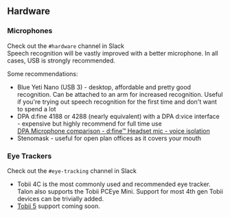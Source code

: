 ## Hardware

### Microphones
Check out the `#hardware` channel in Slack    
Speech recognition will be vastly improved with a better microphone. In all cases, USB is strongly recommended.  

Some recommendations:

  * Blue Yeti Nano (USB 3) - desktop, affordable and pretty good recognition. Can be attached to an arm for increased recognition. Useful if you're trying out speech recognition for the first time and don't want to spend a lot
  * DPA d:fine 4188 or 4288 (nearly equivalent) with a DPA d:vice interface - expensive but highly recommend for full time use  
[DPA Microphone comparison - d:fine™ Headset mic - voice isolation](https://youtu.be/35GvWlRirxI)
  * Stenomask - useful for open plan offices as it covers your mouth

### Eye Trackers
Check out the `#eye-tracking` channel in Slack  
  * Tobii 4C is the most commonly used and recommended eye tracker. Talon also supports the Tobii PCEye Mini. Support for most 4th gen Tobii devices can be trivially added. 
  * [Tobii 5](https://gaming.tobii.com/product/eye-tracker-5/) support coming soon.
